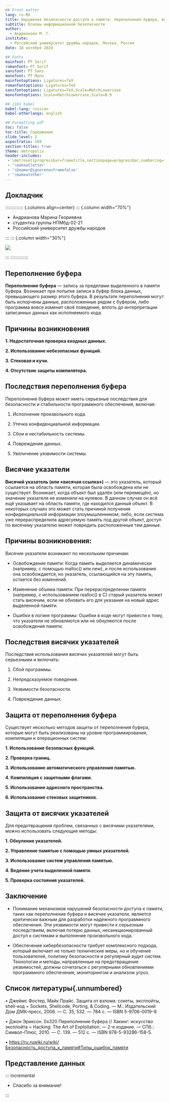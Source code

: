 ```yaml
---
## Front matter
lang: ru-RU
title: Нарушения безопасности доступа к памяти: переполнения буфера, висячие указатели
subtitle: Основы информационной безопасности
author:
  - Андрианова М. Г.
institute:
  - Российский университет дружбы народов, Москва, Россия
date: 18 октября 2024

## Fonts
mainfont: PT Serif
romanfont: PT Serif
sansfont: PT Sans
monofont: PT Mono
mainfontoptions: Ligatures=TeX
romanfontoptions: Ligatures=TeX
sansfontoptions: Ligatures=TeX,Scale=MatchLowercase
monofontoptions: Scale=MatchLowercase,Scale=0.9

## i18n babel
babel-lang: russian
babel-otherlangs: english

## Formatting pdf
toc: false
toc-title: Содержание
slide_level: 2
aspectratio: 169
section-titles: true
theme: metropolis
header-includes:
 - \metroset{progressbar=frametitle,sectionpage=progressbar,numbering=fraction}
 - '\makeatletter'
 - '\beamer@ignorenonframefalse'
 - '\makeatother'
---
```


## Докладчик


:::::::::::::: {.columns align=center}
::: {.column width="70%"}

  * Андрианова Марина Геориевна
  * студентка группы НПМбд-02-21
  * Российский университет дружбы народов

:::
::: {.column width="30%"}

![](./image/e.jpg)

:::
::::::::::::::

## Переполнение буфера

**Переполнение буфера** — запись за пределами выделенного в памяти буфера. Возникает при попытке записи в буфер блока данных, превышающего размер этого буфера. В результате переполнения могут быть испорчены данные, расположенные рядом с буфером, либо программа вовсе изменит своё поведение, вплоть до интерпретации записанных данных как исполняемого кода.

## Причины возникновения

**1. Недостаточная проверка входных данных.**

**2. Использование небезопасных функций.**

**3. Стековая и кучи.**

**4. Отсутствие защиты компилятора.**

## Последствия переполнения буфера

Переполнение буфера может иметь серьезные последствия для безопасности и стабильности программного обеспечения, включая:

1. Исполнение произвольного кода.

2. Утечка конфиденциальной информации.

3. Сбои и нестабильность системы.

4. Повреждение данных.

5. Увеличение уязвимости системы.

## Висячие указатели

**Висячий указатель (или «висячая ссылка»)** — это указатель, который ссылается на область памяти, которая была освобождена или не существует. Возникает, когда объект был удалён (или перемещён), но значение указателя не изменили на нулевое. В данном случае он всё ещё указывает на область памяти, где находился данный объект. В некоторых случаях это может стать причиной получения конфиденциальной информации злоумышленником; либо, если система уже перераспределила адресуемую память под другой объект, доступ по висячему указателю может повредить расположенные там данные. 

## Причины возникновения:

Висячие указатели возникают по нескольким причинам:

- Освобождение памяти: Когда память выделяется динамически (например, с помощью malloc() или new), и после использования она освобождается, но указатель, ссылающийся на эту память, остается без изменений.

- Изменение объема памяти: При перераспределении памяти (например, с использованием realloc() в C) старый указатель может стать висячим, если не обновить его для указания на новый адрес выделенной памяти.

- Ошибки в логике программы: Ошибки в коде могут привести к тому, что указатели не обновляются или не обнуляются после освобождения памяти.

## Последствия висячих указателей

Последствия использования висячих указателей могут быть серьезными и включать:

1. Сбой программы.

2. Непредсказуемое поведение.

3. Уязвимости безопасности.

4. Повреждение данных.

## Защита от переполнения буфера

Существует несколько методов защиты от переполнения буфера, которые могут быть реализованы на уровне программирования, компиляции и операционных систем:

**1. Использование безопасных функций.**

**2. Проверка границ.**

**3. Использование автоматического управления памятью.**

**4. Компиляция с защитными флагами.**

**5. Использование адресного пространства.**

**6. Использование стековых защитников.**

## Защита от висячих указателей

Для предотвращения проблем, связанных с висячими указателями, можно использовать следующие методы:

**1. Обнуление указателей.**

**2. Управление памятью с помощью умных указателей.**

**3. Использование систем управления памятью.**

**4. Ведение учета выделенной памяти.**

**5. Проверка состояния указателей.**

## Заключение

- Понимание механизмов нарушений безопасности доступа к памяти, таких как переполнение буфера и висячие указатели, является критически важным для разработки надежного программного обеспечения. Эти уязвимости могут привести к серьезным последствиям, включая потерю данных, несанкционированный доступ к системам и выполнение произвольного кода. 

- Обеспечение кибербезопасности требует комплексного подхода, который включает не только технические меры, но и обучение пользователей, политику безопасности и регулярный аудит систем. Технологии и методы, направленные на предотвращение уязвимостей, должны сочетаться с регулярными обновлениями программного обеспечения, мониторингом и анализом угроз.

## Список литературы{.unnumbered}

•	Джеймс Фостер, Майк Прайс. Защита от взлома: сокеты, эксплойты, shell-код = Sockets, Shellcode, Porting, & Coding. — М.: Издательский Дом ДМК-пресс, 2006. — С. 35, 532. — 784 с. — ISBN 5-9706-0019-9.

•	Джон Эриксон. 0x320 Переполнение буфера // Хакинг: искусство эксплойта = Hacking: The Art of Exploitation. — 2-е издание. — СПб.: Символ-Плюс, 2010. — С. 139. — 512 с. — ISBN 978-5-93286-158-5.

•	https://ru.ruwiki.ru/wiki/Безопасность_доступа_к_памяти#Типы_ошибок_памяти

## Представление данных

::: incremental

- Спасибо за внимание!

:::
